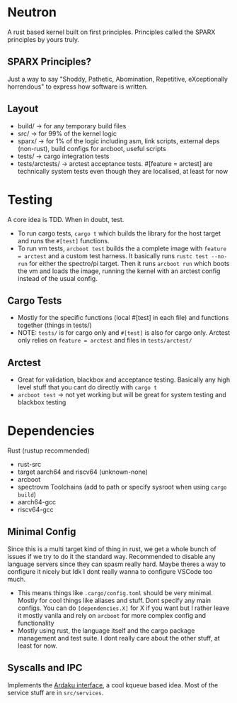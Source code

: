 # Neutron
A rust based kernel built on first principles. Principles called the SPARX principles by yours truly.

## SPARX Principles?
Just a way to say "Shoddy, Pathetic, Abomination, Repetitive, eXceptionally horrendous" to express how software is written.

## Layout
- build/ -> for any temporary build files
- src/ -> for 99% of the kernel logic
- sparx/ -> for 1% of the logic including asm, link scripts, external deps (non-rust), build configs for arcboot, useful scripts
- tests/ -> cargo integration tests
- tests/arctests/ -> arctest acceptance tests. #[feature = arctest] are technically system tests even though they are localised, at least for now

# Testing
A core idea is TDD. When in doubt, test.

- To run cargo tests, `cargo t` which builds the library for the host target and runs the `#[test]` functions.
- To run vm tests, `arcboot test` builds the a complete image with `feature = arctest` and a custom test harness. It basically runs `rustc test --no-run` for either the spectro/pi target. Then it runs `arcboot run` which boots the vm and loads the image, running the kernel with an arctest config instead of the usual config.

## Cargo Tests
- Mostly for the specific functions (local #[test] in each file) and functions together (things in tests/)
- NOTE: `tests/` is for cargo only and `#[test]` is also for cargo only. Arctest only relies on `feature = arctest` and files in `tests/arctest/`
## Arctest
- Great for validation, blackbox and acceptance testing. Basically any high level stuff that you cant do directly with `cargo t`
- `arcboot test` -> not yet working but will be great for system testing and blackbox testing

# Dependencies
Rust (rustup recommended)
 - rust-src
 - target aarch64 and riscv64 (unknown-none)
 - arcboot
 - spectrovm
Toolchains (add to path or specify sysroot when using `cargo build`)
 - aarch64-gcc
 - riscv64-gcc

## Minimal Config
Since this is a multi target kind of thing in rust, we get a whole bunch of issues if we try to do it the standard way. Recommended to disable any language servers since they can spasm really hard. Maybe theres a way to configure it nicely but Idk I dont really wanna to configure VSCode too much.
- This means things like `.cargo/config.toml` should be very minimal. Mostly for cool things like aliases and stuff. Dont specify any main configs. You can do `[dependencies.X]` for X if you want but I rather leave it mostly vanila and rely on `arcboot` for more complex config and functionality
- Mostly using rust, the language itself and the cargo package management and test suite. I dont really care about the other stuff, at least for now.

## Syscalls and IPC
Implements the [Ardaku interface](https://github.com/ardaku/ardaku/blob/main/SYSCALLS.md), a cool kqueue based idea.
Most of the service stuff are in `src/services`.
